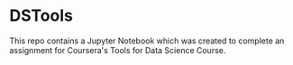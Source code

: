 # DSTools

This repo contains a Jupyter Notebook which was created to complete an assignment for Coursera's Tools for Data Science Course.
